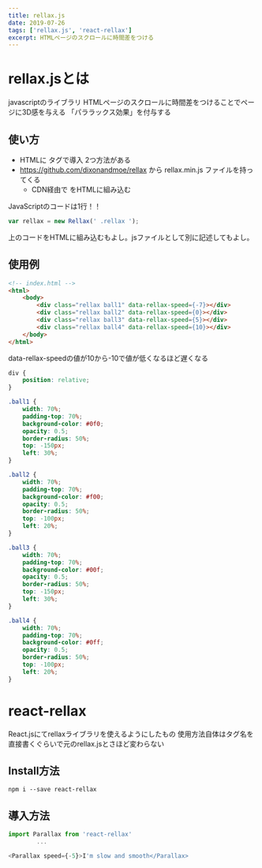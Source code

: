 ```yaml
---
title: rellax.js
date: 2019-07-26
tags: ['rellax.js', 'react-rellax']
excerpt: HTMLページのスクロールに時間差をつける
---
```


# rellax.jsとは

javascriptのライブラリ
HTMLページのスクロールに時間差をつけることでページに3D感を与える
「パララックス効果」を付与する


## 使い方

- HTMLに <script></script> タグで導入
    2つ方法がある
- https://github.com/dixonandmoe/rellax から rellax.min.js ファイルを持ってくる
    - CDN経由で <script src="https://cdnjs.cloudflare.com/ajax/libs/rellax/1.0.0/rellax.min.js"></script> をHTMLに組み込む


JavaScriptのコードは1行！！
```javascript
var rellax = new Rellax(' .rellax ');
```
上のコードをHTMLに組み込むもよし。jsファイルとして別に記述してもよし。


## 使用例
```html
<!-- index.html -->
<html>
    <body>
        <div class="rellax ball1" data-rellax-speed={-7}></div>
        <div class="rellax ball2" data-rellax-speed={0}></div>
        <div class="rellax ball3" data-rellax-speed={5}></div>
        <div class="rellax ball4" data-rellax-speed={10}></div>
    </body>
</html>
```

data-rellax-speedの値が10から-10で値が低くなるほど遅くなる


```css
div {
    position: relative;
}

.ball1 {
    width: 70%;
    padding-top: 70%;
    background-color: #0f0;
    opacity: 0.5;
    border-radius: 50%;
    top: -150px;
    left: 30%;
}

.ball2 {
    width: 70%;
    padding-top: 70%;
    background-color: #f00;
    opacity: 0.5;
    border-radius: 50%;
    top: -100px;
    left: 20%;
}

.ball3 {
    width: 70%;
    padding-top: 70%;
    background-color: #00f;
    opacity: 0.5;
    border-radius: 50%;
    top: -150px;
    left: 30%;
}

.ball4 {
    width: 70%;
    padding-top: 70%;
    background-color: #0ff;
    opacity: 0.5;
    border-radius: 50%;
    top: -100px;
    left: 20%;
}
```


# react-rellax
React.jsにてrellaxライブラリを使えるようにしたもの
使用方法自体はタグ名を直接書くぐらいで元のrellax.jsとさほど変わらない


## Install方法
```
npm i --save react-rellax
```


## 導入方法
```javascript
import Parallax from 'react-rellax'
        ...

<Parallax speed={-5}>I'm slow and smooth</Parallax>

```
